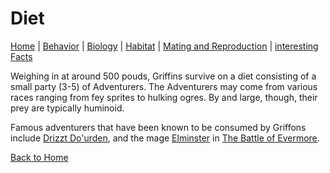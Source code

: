 # Diet

[Home](index.md) |
[Behavior](behavior.md) |
[Biology](biology.md) |
[Habitat](habitat.md) |
[Mating and Reproduction](matingreproduction.md) | 
[interesting Facts](habitat.md)

Weighing in at around 500 pouds, Griffins survive on a diet consisting of a small party (3-5) of Adventurers. The Adventurers may come from various races ranging from fey sprites to hulking ogres. By and large, though, their prey are typically huminoid.

Famous adventurers that have been known to be consumed by Griffons include [Drizzt Do'urden](http://forgottenrealms.wikia.com/wiki/Drizzt_Do%27Urden), and the mage [Elminster](http://forgottenrealms.wikia.com/wiki/Elminster_Aumar) in [The Battle of Evermore](https://www.youtube.com/watch?v=88b0OYxdtyM).

[Back to Home](index.md)
